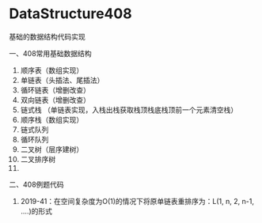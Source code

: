 # DataStructure408
基础的数据结构代码实现

一、408常用基础数据结构
1. 顺序表（数组实现）
2. 单链表（头插法、尾插法）
3. 循环链表（增删改查）
4. 双向链表（增删改查）
5. 链式栈 （单链表实现，入栈出栈获取栈顶栈底栈顶前一个元素清空栈）
6. 顺序栈（数组实现）
7. 链式队列 
8. 循环队列
9. 二叉树（层序建树）
10. 二叉排序树
11. 

二、408例题代码
1. 2019-41：在空间复杂度为O(1)的情况下将原单链表重排序为：L(1, n, 2, n-1, ....)的形式

